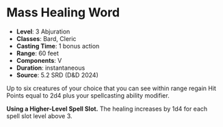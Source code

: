 # Mass Healing Word

- **Level**: 3 Abjuration
- **Classes**: Bard, Cleric
- **Casting Time**: 1 bonus action
- **Range**: 60 feet
- **Components**: V
- **Duration**: instantaneous
- **Source**: 5.2 SRD (D&D 2024)

Up to six creatures of your choice that you can see within range regain Hit Points equal to 2d4 plus your spellcasting ability modifier.

**Using a Higher-Level Spell Slot.** The healing increases by 1d4 for each spell slot level above 3.
